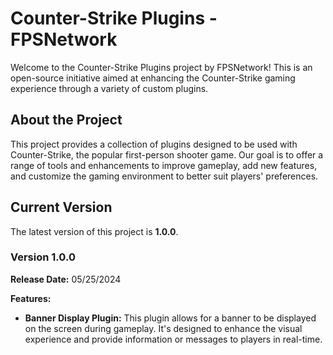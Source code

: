 # Counter-Strike Plugins - FPSNetwork

Welcome to the Counter-Strike Plugins project by FPSNetwork! This is an open-source initiative aimed at enhancing the Counter-Strike gaming experience through a variety of custom plugins.

## About the Project

This project provides a collection of plugins designed to be used with Counter-Strike, the popular first-person shooter game. Our goal is to offer a range of tools and enhancements to improve gameplay, add new features, and customize the gaming environment to better suit players' preferences.

## Current Version

The latest version of this project is **1.0.0**.

### Version 1.0.0

**Release Date:** 05/25/2024

**Features:**
- **Banner Display Plugin:** This plugin allows for a banner to be displayed on the screen during gameplay. It's designed to enhance the visual experience and provide information or messages to players in real-time.
